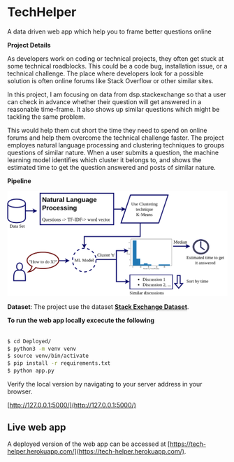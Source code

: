 # TechHelper
A data driven web app which help you to frame better questions online

**Project Details**

As developers work on coding or technical projects, they often get stuck at some technical roadblocks. This could be a code bug, installation issue, or a technical challenge. The place where developers look for a possible solution is often online forums like Stack Overflow or other similar sites. 

In this project, I am focusing on data from dsp.stackexchange so that a user can check in advance whether their question will get answered in a reasonable time-frame. It also shows up similar questions which might be tackling the same problem.

This would help them cut short the time they need to spend on online forums and help them overcome the technical challenge faster. The project employes natural language processing and clustering techniques to groups questions of similar nature. When a user submits a question, the machine learning model identifies which cluster it belongs to, and shows the  estimated time to get the question answered and posts of similar nature.

**Pipeline**

![Pipeline](https://raw.githubusercontent.com/cksajil/TechHelper/main/Images/BlockDGMSmall.png)

**Dataset**: 
The project use the dataset **[Stack Exchange Dataset](https://archive.org/details/stackexchange)**. 


**To run the web app locally excecute the following**

```bash

$ cd Deployed/
$ python3 -m venv venv
$ source venv/bin/activate
$ pip install -r requirements.txt
$ python app.py

```

Verify the local version by navigating to your server address in your browser.


[http://127.0.0.1:5000/](http://127.0.0.1:5000/)


## Live web app

A deployed version of the web app can be accessed at [https://tech-helper.herokuapp.com/](https://tech-helper.herokuapp.com/).






